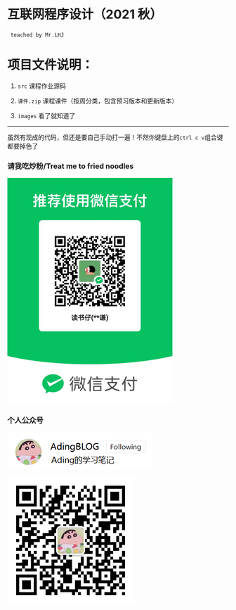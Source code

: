 # 互联网程序设计（2021 秋）

` teached by Mr.LHJ`



# 项目文件说明：

1.   `src` 课程作业源码
1.   `课件.zip` 课程课件（按周分类，包含预习版本和更新版本）

3.   `images` 看了就知道了



---

虽然有现成的代码，但还是要自己手动打一遍！不然你键盘上的`ctrl c v`组合键都要掉色了

### 请我吃炒粉/Treat me to fried noodles

<img src="images/image-20220610125521900.png" alt="image-20220610125521900" style="zoom:50%;" />

### 个人公众号

![image-20220610125953114](images/image-20220610125953114.png)

<img src="images/image-20220610130048293.png" alt="image-20220610130048293" style="zoom: 67%;" />